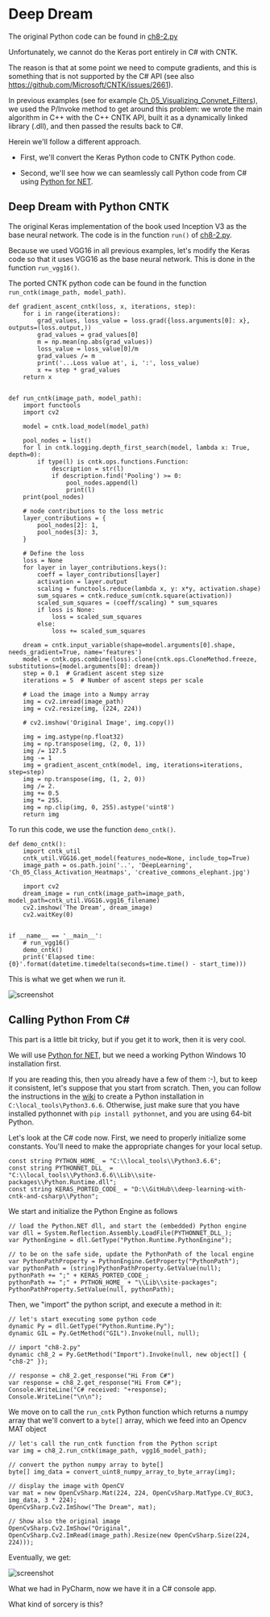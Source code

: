 ﻿# Deep Dream

The original Python code can be found in [ch8-2.py](../../Python/ch8-2.py)

Unfortunately, we cannot do the Keras port entirely in C# with CNTK. 

The reason is that at some point we need to compute gradients, and this is 
something that is not supported by the C# API (see also https://github.com/Microsoft/CNTK/issues/2661). 

In previous examples (see for example [Ch_05_Visualizing_Convnet_Filters](../Ch_05_Visualizing_Convnet_Filters)),
we used the P/Invoke method to get around this problem:  we wrote the main algorithm in C++ with the C++ CNTK API, 
built it as a dynamically linked library (.dll), and then passed the results back to C#. 

Herein we'll follow a different approach. 

* First, we'll convert the Keras Python code to CNTK Python code. 

* Second, we'll see how we can seamlessly call Python code from C# using [Python for NET](https://github.com/pythonnet/pythonnet).

## Deep Dream with Python CNTK

The original Keras implementation of the book used Inception V3 as the base neural network. 
The code is in the function `run()` of [ch8-2.py](../../Python/ch8-2.py). 

Because we used VGG16 in all previous examples, let's modify the Keras code so that it uses VGG16 as the base neural network. 
This is done in the function `run_vgg16()`. 

The ported CNTK python code can be found in the function `run_cntk(image_path, model_path)`. 

```
def gradient_ascent_cntk(loss, x, iterations, step):
    for i in range(iterations):
        grad_values, loss_value = loss.grad({loss.arguments[0]: x}, outputs=(loss.output,))
        grad_values = grad_values[0]
        m = np.mean(np.abs(grad_values))
        loss_value = loss_value[0]/m
        grad_values /= m
        print('...Loss value at', i, ':', loss_value)
        x += step * grad_values
    return x


def run_cntk(image_path, model_path):
    import functools
    import cv2

    model = cntk.load_model(model_path)

    pool_nodes = list()
    for l in cntk.logging.depth_first_search(model, lambda x: True, depth=0):
        if type(l) is cntk.ops.functions.Function:
            description = str(l)
            if description.find('Pooling') >= 0:
                pool_nodes.append(l)
                print(l)
    print(pool_nodes)

    # node contributions to the loss metric
    layer_contributions = {
        pool_nodes[2]: 1,
        pool_nodes[3]: 3,
    }

    # Define the loss
    loss = None
    for layer in layer_contributions.keys():
        coeff = layer_contributions[layer]
        activation = layer.output
        scaling = functools.reduce(lambda x, y: x*y, activation.shape)
        sum_squares = cntk.reduce_sum(cntk.square(activation))
        scaled_sum_squares = (coeff/scaling) * sum_squares
        if loss is None:
            loss = scaled_sum_squares
        else:
            loss += scaled_sum_squares

    dream = cntk.input_variable(shape=model.arguments[0].shape, needs_gradient=True, name='features')
    model = cntk.ops.combine(loss).clone(cntk.ops.CloneMethod.freeze, substitutions={model.arguments[0]: dream})
    step = 0.1  # Gradient ascent step size
    iterations = 5  # Number of ascent steps per scale

    # Load the image into a Numpy array
    img = cv2.imread(image_path)
    img = cv2.resize(img, (224, 224))

    # cv2.imshow('Original Image', img.copy())

    img = img.astype(np.float32)
    img = np.transpose(img, (2, 0, 1))
    img /= 127.5
    img -= 1
    img = gradient_ascent_cntk(model, img, iterations=iterations, step=step)
    img = np.transpose(img, (1, 2, 0))
    img /= 2.
    img += 0.5
    img *= 255.
    img = np.clip(img, 0, 255).astype('uint8')
    return img
```

To run this code, we use the function `demo_cntk()`. 

```
def demo_cntk():
    import cntk_util
    cntk_util.VGG16.get_model(features_node=None, include_top=True)
    image_path = os.path.join('..', 'DeepLearning', 'Ch_05_Class_Activation_Heatmaps', 'creative_commons_elephant.jpg')

    import cv2
    dream_image = run_cntk(image_path=image_path, model_path=cntk_util.VGG16.vgg16_filename)
    cv2.imshow('The Dream', dream_image)
    cv2.waitKey(0)


if __name__ == '__main__':
    # run_vgg16()
    demo_cntk()
    print('Elapsed time: {0}'.format(datetime.timedelta(seconds=time.time() - start_time)))
```

This is what we get when we run it. 

![screenshot](dreaming_pycharm.png)


## Calling Python From C#

This part is a little bit tricky, but if you get it to work, then it is very cool. 

We will use [Python for NET](https://github.com/pythonnet/pythonnet), but we need a working Python Windows 10 installation first. 

If you are reading this, then you already have a few of them :-), 
but to keep it consistent, let's suppose that you start from scratch. Then, you can follow the instructions in the
[wiki](https://github.com/anastasios-stamoulis/deep-learning-with-csharp-and-cntk/wiki/Setting-up-Python-on-Windows-10-for-Machine-Learning)
to create a Python installation in `C:\local_tools\Python3.6.6`. Otherwise, just make sure that you have installed pythonnet with `pip install pythonnet`,
and you are using 64-bit Python. 

Let's look at the C# code now. First, we need to properly initialize some constants. You'll need to make the appropriate changes for your local setup. 

```
const string PYTHON_HOME_ = "C:\\local_tools\\Python3.6.6";
const string PYTHONNET_DLL_ = "C:\\local_tools\\Python3.6.6\\Lib\\site-packages\\Python.Runtime.dll";
const string KERAS_PORTED_CODE_ = "D:\\GitHub\\deep-learning-with-cntk-and-csharp\\Python";
```


We start and initialize the Python Engine as follows
```
// load the Python.NET dll, and start the (embedded) Python engine
var dll = System.Reflection.Assembly.LoadFile(PYTHONNET_DLL_);
var PythonEngine = dll.GetType("Python.Runtime.PythonEngine");

// to be on the safe side, update the PythonPath of the local engine
var PythonPathProperty = PythonEngine.GetProperty("PythonPath");
var pythonPath = (string)PythonPathProperty.GetValue(null);
pythonPath += ";" + KERAS_PORTED_CODE_;
pythonPath += ";" + PYTHON_HOME_ + "\\Lib\\site-packages";
PythonPathProperty.SetValue(null, pythonPath);
```

Then, we "import" the python script, and execute a method in it: 
```
// let's start executing some python code
dynamic Py = dll.GetType("Python.Runtime.Py");
dynamic GIL = Py.GetMethod("GIL").Invoke(null, null);

// import "ch8-2.py"
dynamic ch8_2 = Py.GetMethod("Import").Invoke(null, new object[] { "ch8-2" });

// response = ch8_2.get_response("Hi From C#")
var response = ch8_2.get_response("Hi From C#");
Console.WriteLine("C# received: "+response);
Console.WriteLine("\n\n");
```

We move on to call the `run_cntk` Python function which returns a numpy array that we'll convert to a `byte[]` array, which we feed into an Opencv MAT object
```
// let's call the run_cntk function from the Python script
var img = ch8_2.run_cntk(image_path, vgg16_model_path);

// convert the python numpy array to byte[]
byte[] img_data = convert_uint8_numpy_array_to_byte_array(img);

// display the image with OpenCV
var mat = new OpenCvSharp.Mat(224, 224, OpenCvSharp.MatType.CV_8UC3, img_data, 3 * 224);
OpenCvSharp.Cv2.ImShow("The Dream", mat);

// Show also the original image
OpenCvSharp.Cv2.ImShow("Original", OpenCvSharp.Cv2.ImRead(image_path).Resize(new OpenCvSharp.Size(224, 224)));
```

Eventually, we get: 

![screenshot](dreaming_csharp.png)

What we had in PyCharm, now we have it in a C# console app.

What kind of sorcery is this? 

